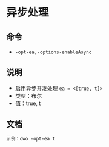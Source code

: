 # 异步处理

## 命令
- `-opt-ea`, `-options-enableAsync`

## 说明
- 启用异步并发处理 `ea = <[true, t]>`
- 类型：布尔
- 值：true, t

## 文档
```txt
示例：owo -opt-ea t
```
